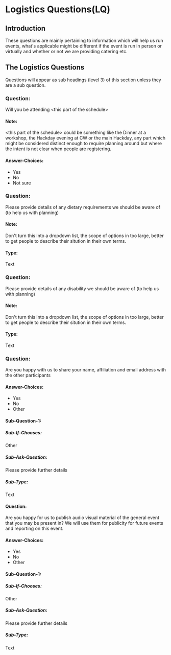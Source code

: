 # Logistics Questions(LQ)

## Introduction
These questions are mainly pertaining to information which will help us run events, what's applicable might be different if the event is run in person or virtually and whether or not we are providing catering etc.

## The Logistics Questions
Questions will appear as sub headings (level 3) of this section unless they are a sub question.

### Question:
Will you be attending \<this part of the schedule\>

#### Note:
\<this part of the schedule\> could be something like the Dinner at a workshop, the Hackday evening at CW or the main Hackday, any part which might be considered distinct enough to require planning around but where the intent is not clear when people are registering.

#### Answer-Choices:
* Yes
* No
* Not sure
 

### Question:
Please provide details of any dietary requirements we should be aware of (to help us with planning)

#### Note:
Don't turn this into a dropdown list, the scope of options in too large, better to get people to describe their sitution in their own terms.

#### Type:
Text

### Question:
Please provide details of any disability we should be aware of (to help us with planning)

#### Note:
Don't turn this into a dropdown list, the scope of options in too large, better to get people to describe their sitution in their own terms.

#### Type:
Text

### Question:
Are you happy with us to share your name, affiliation and email address with the other participants 

#### Answer-Choices:
* Yes
* No
* Other

#### Sub-Question-1:

##### Sub-If-Chooses:
Other

##### Sub-Ask-Question:
Please provide further details

##### Sub-Type:
Text

#### Question:
Are you happy for us to publish audio visual material of the general event that you may be present in? We will use them for publicity for future events and reporting on this event.

#### Answer-Choices:
* Yes
* No
* Other

#### Sub-Question-1:

##### Sub-If-Chooses:
Other

##### Sub-Ask-Question:
Please provide further details


##### Sub-Type:
Text

